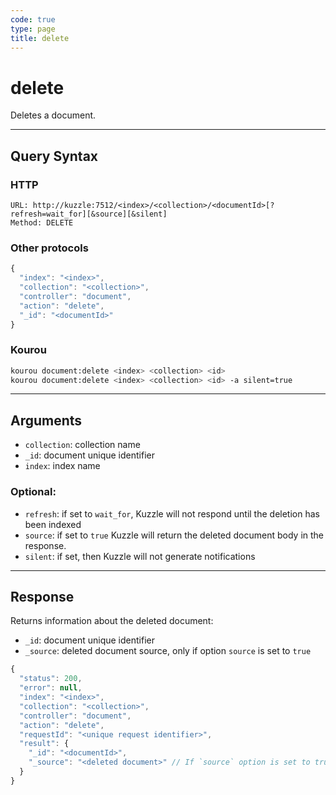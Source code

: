 ```yaml
---
code: true
type: page
title: delete
---
```


# delete

Deletes a document.

---

## Query Syntax

### HTTP

```http
URL: http://kuzzle:7512/<index>/<collection>/<documentId>[?refresh=wait_for][&source][&silent]
Method: DELETE
```

### Other protocols

```js
{
  "index": "<index>",
  "collection": "<collection>",
  "controller": "document",
  "action": "delete",
  "_id": "<documentId>"
}
```

### Kourou

```bash
kourou document:delete <index> <collection> <id>
kourou document:delete <index> <collection> <id> -a silent=true
```

---

## Arguments

- `collection`: collection name
- `_id`: document unique identifier
- `index`: index name

### Optional:

- `refresh`: if set to `wait_for`, Kuzzle will not respond until the deletion has been indexed
- `source`: if set to `true` Kuzzle will return the deleted document body in the response.
- `silent`: if set, then Kuzzle will not generate notifications <SinceBadge version="2.9.2" />

---

## Response

Returns information about the deleted document:

- `_id`: document unique identifier
- `_source`: deleted document source, only if option `source` is set to `true`

```js
{
  "status": 200,
  "error": null,
  "index": "<index>",
  "collection": "<collection>",
  "controller": "document",
  "action": "delete",
  "requestId": "<unique request identifier>",
  "result": {
    "_id": "<documentId>",
    "_source": "<deleted document>" // If `source` option is set to true
  }
}
```
